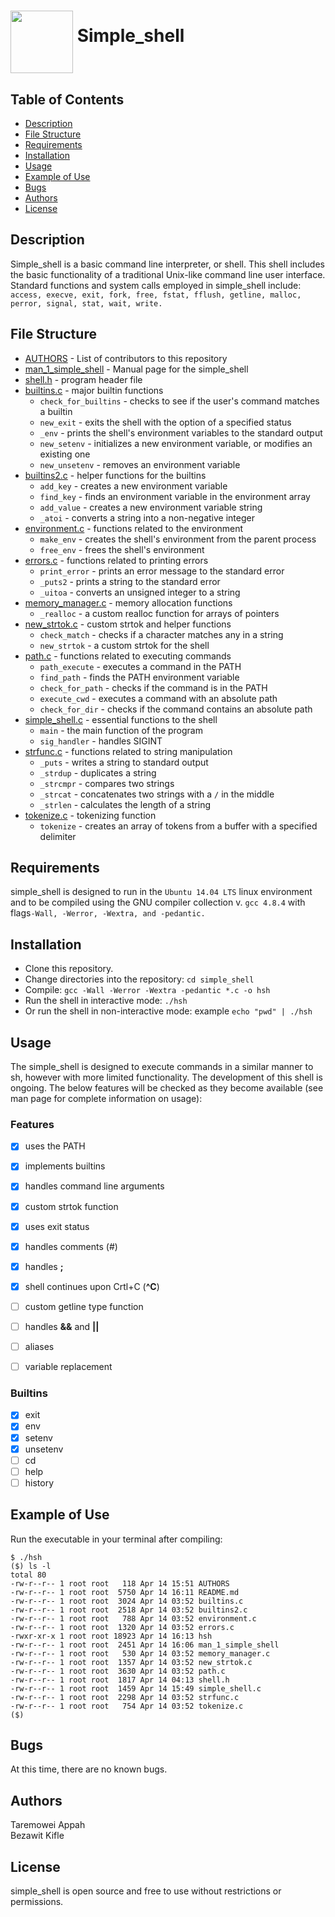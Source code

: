 # <a href="url"><img src="https://cdn4.iconfinder.com/data/icons/icocentre-free-icons/170/f-command_256-512.png" align="middle" width="100" height="100"></a>   Simple_shell


## Table of Contents
* [Description](#description)
* [File Structure](#file-structure)
* [Requirements](#requirements)
* [Installation](#installation)
* [Usage](#usage)
* [Example of Use](#example-of-use)
* [Bugs](#bugs)
* [Authors](#authors)
* [License](#license)

## Description
Simple_shell is a basic command line interpreter, or shell. This shell includes the basic functionality of a traditional Unix-like command line user interface. 
Standard functions and system calls employed in simple_shell include:
   `access, execve, exit, fork, free, fstat, fflush, getline, malloc, perror, signal, stat, wait, write.`

## File Structure
* [AUTHORS](AUTHORS) - List of contributors to this repository
* [man_1_simple_shell](man_1_simple_shell) - Manual page for the simple_shell
* [shell.h](shell.h) - program header file
* [builtins.c](builtins.c) - major builtin functions
  * `check_for_builtins` - checks to see if the user's command matches a builtin
  * `new_exit` - exits the shell with the option of a specified status
  * `_env` - prints the shell's environment variables to the standard output
  * `new_setenv` - initializes a new environment variable, or modifies an existing one
  * `new_unsetenv` - removes an environment variable
* [builtins2.c](builtins2.c) - helper functions for the builtins
  * `add_key` - creates a new environment variable
  * `find_key` - finds an environment variable in the environment array
  * `add_value` - creates a new environment variable string
  * `_atoi` - converts a string into a non-negative integer
* [environment.c](environment.c) - functions related to the environment
  * `make_env` - creates the shell's environment from the parent process
  * `free_env` - frees the shell's environment
* [errors.c](errors.c) - functions related to printing errors
  * `print_error` - prints an error message to the standard error
  * `_puts2` - prints a string to the standard error
  * `_uitoa` - converts an unsigned integer to a string
* [memory_manager.c](memory_manager.c) - memory allocation functions
  * `_realloc` - a custom realloc function for arrays of pointers
* [new_strtok.c](new_strtok.c) - custom strtok and helper functions
  * `check_match` - checks if a character matches any in a string
  * `new_strtok` - a custom strtok for the shell
* [path.c](path.c) - functions related to executing commands
  * `path_execute` - executes a command in the PATH
  * `find_path` - finds the PATH environment variable
  * `check_for_path` - checks if the command is in the PATH
  * `execute_cwd` - executes a command with an absolute path
  * `check_for_dir` - checks if the command contains an absolute path
* [simple_shell.c](simple_shell.c) - essential functions to the shell
  * `main` - the main function of the program
  * `sig_handler` - handles SIGINT
* [strfunc.c](strfunc.c) - functions related to string manipulation
  * `_puts` - writes a string to standard output
  * `_strdup` - duplicates a string
  * `_strcmpr` - compares two strings
  * `_strcat` - concatenates two strings with a `/` in the middle
  * `_strlen` - calculates the length of a string
* [tokenize.c](tokenize.c) - tokenizing function
  * `tokenize` - creates an array of tokens from a buffer with a specified delimiter

## Requirements

simple_shell is designed to run in the `Ubuntu 14.04 LTS` linux environment and to be compiled using the GNU compiler collection v. `gcc 4.8.4` with flags`-Wall, -Werror, -Wextra, and -pedantic.`

## Installation

   - Clone this repository.
   - Change directories into the repository: `cd simple_shell`
   - Compile: `gcc -Wall -Werror -Wextra -pedantic *.c -o hsh`
   - Run the shell in interactive mode: `./hsh`
   - Or run the shell in non-interactive mode: example `echo "pwd" | ./hsh`

## Usage

The simple_shell is designed to execute commands in a similar manner to sh, however with more limited functionality. The development of this shell is ongoing. The below features will be checked as they become available (see man page for complete information on usage):

### Features
- [x] uses the PATH
- [x] implements builtins
- [x] handles command line arguments
- [x] custom strtok function
- [x] uses exit status
- [x] handles comments (#)
- [x] handles **;**
- [x] shell continues upon Crtl+C (**^C**)
- [ ] custom getline type function
- [ ] handles **&&** and **||**
- [ ] aliases
- [ ] variable replacement


### Builtins

- [x] exit
- [x] env
- [x] setenv
- [x] unsetenv
- [ ] cd
- [ ] help
- [ ] history

## Example of Use
Run the executable in your terminal after compiling:
```
$ ./hsh
($) ls -l
total 80
-rw-r--r-- 1 root root   118 Apr 14 15:51 AUTHORS
-rw-r--r-- 1 root root  5750 Apr 14 16:11 README.md
-rw-r--r-- 1 root root  3024 Apr 14 03:52 builtins.c
-rw-r--r-- 1 root root  2518 Apr 14 03:52 builtins2.c
-rw-r--r-- 1 root root   788 Apr 14 03:52 environment.c
-rw-r--r-- 1 root root  1320 Apr 14 03:52 errors.c
-rwxr-xr-x 1 root root 18923 Apr 14 16:13 hsh
-rw-r--r-- 1 root root  2451 Apr 14 16:06 man_1_simple_shell
-rw-r--r-- 1 root root   530 Apr 14 03:52 memory_manager.c
-rw-r--r-- 1 root root  1357 Apr 14 03:52 new_strtok.c
-rw-r--r-- 1 root root  3630 Apr 14 03:52 path.c
-rw-r--r-- 1 root root  1817 Apr 14 04:13 shell.h
-rw-r--r-- 1 root root  1459 Apr 14 15:49 simple_shell.c
-rw-r--r-- 1 root root  2298 Apr 14 03:52 strfunc.c
-rw-r--r-- 1 root root   754 Apr 14 03:52 tokenize.c
($)
```
## Bugs
At this time, there are no known bugs.

## Authors
Taremowei Appah  
Bezawit Kifle

## License
simple_shell is open source and free to use without restrictions or permissions.
